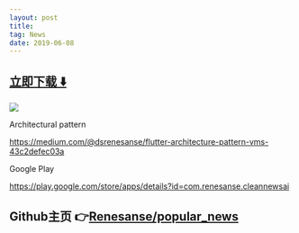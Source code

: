 ```yaml
---
layout: post
title:  
tag: News
date: 2019-06-08
---
```


 


## [立即下载 ️⬇️ ](https://codeload.github.com/Renesanse/popular_news/zip/master) 
<p-8> 

 
![](https://flutterawesome.com/content/images/2019/01/flutternews.jpg)
 
>
> 
>

 
Architectural pattern

https://medium.com/@dsrenesanse/flutter-architecture-pattern-vms-43c2defec03a

Google Play

https://play.google.com/store/apps/details?id=com.renesanse.cleannewsai
## Github主页 👉[Renesanse/popular_news](http://github.com/Renesanse/popular_news)